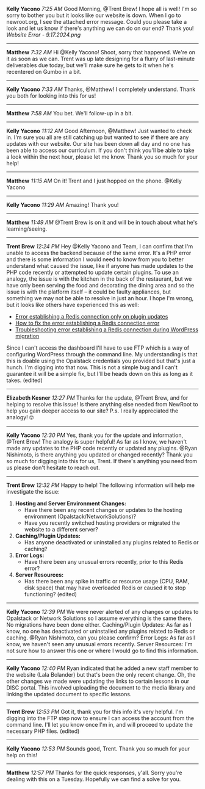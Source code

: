 **Kelly Yacono**
*7:25 AM*
Good Morning, @Trent Brew! I hope all is well! I'm so sorry to bother you but it looks like our website is down. When I go to newroot.org, I see the attached error message. Could you please take a look and let us know if there's anything we can do on our end? Thank you!
*Website Error - 9.17.2024.png*

---

**Matthew**
*7:32 AM*
Hi @Kelly Yacono! Shoot, sorry that happened. We're on it as soon as we can. Trent was up late designing for a flurry of last-minute deliverables due today, but we'll make sure he gets to it when he's recentered on Gumbo in a bit.

---

**Kelly Yacono**
*7:33 AM*
Thanks, @Matthew! I completely understand. Thank you both for looking into this for us!

---

**Matthew**
*7:58 AM*
You bet. We'll follow-up in a bit.

---

**Kelly Yacono**
*11:12 AM*
Good Afternoon, @Matthew! Just wanted to check in. I'm sure you all are still catching up but wanted to see if there are any updates with our website. Our site has been down all day and no one has been able to access our curriculum. If you don't think you'll be able to take a look within the next hour, please let me know. Thank you so much for your help!

---

**Matthew**
*11:15 AM*
On it! Trent and I just hopped on the phone.
@Kelly Yacono

---

**Kelly Yacono**
*11:29 AM*
Amazing! Thank you!

---

**Matthew**
*11:49 AM*
@Trent Brew is on it and will be in touch about what he's learning/seeing.

---

**Trent Brew**
*12:24 PM*
Hey @Kelly Yacono and Team,
I can confirm that I'm unable to access the backend because of the same error. It's a PHP error and there is some information I would need to know from you to better understand what caused the issue, like if anyone has made updates to the PHP code recently or attempted to update certain plugins.
To use an analogy, the issue is with the kitchen in the back of the restaurant, but we have only been serving the food and decorating the dining area and so the issue is with the platform itself – it could be faulty appliances, but something we may not be able to resolve in just an hour. I hope I'm wrong, but it looks like others have experienced this as well:
- [Error establishing a Redis connection only on plugin updates](https://wordpress.org/support/topic/error-establishing-a-redis-connection-only-on-plugin-updates/)
- [How to fix the error establishing a Redis connection error](https://gridpane.com/kb/how-to-fix-the-error-establishing-a-redis-connection-error/)
- [Troubleshooting error establishing a Redis connection during WordPress migration](https://wordpress.stackexchange.com/questions/419566/troubleshooting-error-establishing-a-redis-connection-during-wordpress-migrati)

Since I can't access the dashboard I'll have to use FTP which is a way of configuring WordPress through the command line. My understanding is that this is doable using the Opalstack credentials you provided but that's just a hunch. I'm digging into that now.
This is not a simple bug and I can't guarantee it will be a simple fix, but I'll be heads down on this as long as it takes. (edited)

---

**Elizabeth Kesner**
*12:27 PM*
Thanks for the update, @Trent Brew, and for helping to resolve this issue!
Is there anything else needed from NewRoot to help you gain deeper access to our site?
P.s. I really appreciated the analogy! 🤓

---

**Kelly Yacono**
*12:30 PM*
Yes, thank you for the update and information, @Trent Brew! The analogy is super helpful! As far as I know, we haven't made any updates to the PHP code recently or updated any plugins.
@Ryan Nishimoto, is there anything you updated or changed recently? Thank you so much for digging into this for us, Trent. If there's anything you need from us please don't hesitate to reach out.

---

**Trent Brew**
*12:32 PM*
Happy to help! The following information will help me investigate the issue:
1. **Hosting and Server Environment Changes:**
   - Have there been any recent changes or updates to the hosting environment (Opalstack/NetworkSolutions)?
   - Have you recently switched hosting providers or migrated the website to a different server?
2. **Caching/Plugin Updates:**
   - Has anyone deactivated or uninstalled any plugins related to Redis or caching?
3. **Error Logs:**
   - Have there been any unusual errors recently, prior to this Redis error?
4. **Server Resources:**
   - Has there been any spike in traffic or resource usage (CPU, RAM, disk space) that may have overloaded Redis or caused it to stop functioning? (edited)

---

**Kelly Yacono**
*12:39 PM*
We were never alerted of any changes or updates to Opalstack or Network Solutions so I assume everything is the same there. No migrations have been done either.
Caching/Plugin Updates: As far as I know, no one has deactivated or uninstalled any plugins related to Redis or caching.
@Ryan Nishimoto, can you please confirm?
Error Logs: As far as I know, we haven't seen any unusual errors recently.
Server Resources: I'm not sure how to answer this one or where I would go to find this information.

---

**Kelly Yacono**
*12:40 PM*
Ryan indicated that he added a new staff member to the website (Lala Bolander) but that's been the only recent change.
Oh, the other changes we made were updating the links to certain lessons in our DISC portal. This involved uploading the document to the media library and linking the updated document to specific lessons.

---

**Trent Brew**
*12:53 PM*
Got it, thank you for this info it's very helpful. I'm digging into the FTP step now to ensure I can access the account from the command line. I'll let you know once I'm in, and will proceed to update the necessary PHP files. (edited)

---

**Kelly Yacono**
*12:53 PM*
Sounds good, Trent. Thank you so much for your help on this!

---

**Matthew**
*12:57 PM*
Thanks for the quick responses, y'all. Sorry you're dealing with this on a Tuesday. Hopefully we can find a solve for you.
